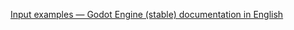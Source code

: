 [Input examples — Godot Engine (stable) documentation in English](https://docs.godotengine.org/en/stable/tutorials/inputs/input_examples.html)
